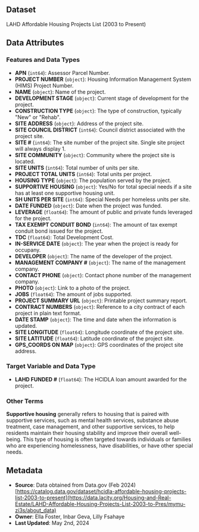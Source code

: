 ## Dataset
LAHD Affordable Housing Projects List (2003 to Present)

## Data Attributes

### Features and Data Types

- **APN** (`int64`): Assessor Parcel Number.
- **PROJECT NUMBER** (`object`): Housing Information Management System (HIMS) Project Number.
- **NAME** (`object`): Name of the project.
- **DEVELOPMENT STAGE** (`object`): Current stage of development for the project.
- **CONSTRUCTION TYPE** (`object`): The type of construction, typically "New" or "Rehab".
- **SITE ADDRESS** (`object`): Address of the project site.
- **SITE COUNCIL DISTRICT** (`int64`): Council district associated with the project site.
- **SITE #** (`int64`): The site number of the project site. Single site project will always display 1.
- **SITE COMMUNITY** (`object`): Community where the project site is located.
- **SITE UNITS** (`int64`): Total number of units per site.
- **PROJECT TOTAL UNITS** (`int64`): Total units per project.
- **HOUSING TYPE** (`object`): The population served by the project.
- **SUPPORTIVE HOUSING** (`object`): Yes/No for total special needs if a site has at least one supportive housing unit.
- **SH UNITS PER SITE** (`int64`): Special Needs per homeless units per site.
- **DATE FUNDED** (`object`): Date when the project was funded.
- **LEVERAGE** (`float64`): The amount of public and private funds leveraged for the project.
- **TAX EXEMPT CONDUIT BOND** (`int64`): The amount of tax exempt conduit bond issued for the project.
- **TDC** (`float64`): Total Development Cost.
- **IN-SERVICE DATE** (`object`): The year when the project is ready for occupany.
- **DEVELOPER** (`object`): The name of the developer of the project.
- **MANAGEMENT COMPANY #** (`object`): The name of the management company.
- **CONTACT PHONE** (`object`): Contact phone number of the management company.
- **PHOTO** (`object`): Link to a photo of the project.
- **JOBS** (`float64`): The amount of jobs supported.
- **PROJECT SUMMARY URL** (`object`): Printable project summary report.
- **CONTRACT NUMBERS** (`object`): Reference to a city contract of each project in plain text format.
- **DATE STAMP** (`object`): The time and date when the information is updated.
- **SITE LONGITUDE** (`float64`): Longitude coordinate of the project site.
- **SITE LATITUDE** (`float64`): Latitude coordinate of the project site.
- **GPS_COORDS ON MAP** (`object`): GPS coordinates of the project site address.


### Target Variable and Data Type
- **LAHD FUNDED #** (`float64`): The HCIDLA loan amount awarded for the project.

### Other Terms
**Supportive housing** generally refers to housing that is paired with supportive services, such as mental health services, substance abuse treatment, case management, and other supportive services, to help residents maintain their housing stability and improve their overall well-being. This type of housing is often targeted towards individuals or families who are experiencing homelessness, have disabilities, or have other special needs.

## Metadata

- **Source**: Data obtained from Data.gov (Feb 2024) [https://catalog.data.gov/dataset/hcidla-affordable-housing-projects-list-2003-to-present](https://data.lacity.org/Housing-and-Real-Estate/LAHD-Affordable-Housing-Projects-List-2003-to-Pres/mymu-zi3s/about_data)
- **Owner**: Ella Foster, Inbar Geva, Lilly Fsahaye
- **Last Updated**: May 2nd, 2024

